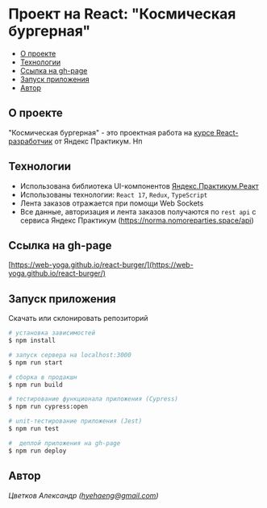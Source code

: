 # Проект на React: "Космическая бургерная"

 - [О проекте](#О-проекте)
 - [Технологии](#Технологии)
 - [Ссылка на gh-page](#Ссылка-на-gh-page)
 - [Запуск приложения](#Запуск-приложения)
 - [Автор](#Автор)

## О проекте
"Космическая бургерная" - это проектная работа на [курсе React-разработчик](https://praktikum.yandex.ru/react/) от Яндекс Практикум.
Нп

## Технологии

- Использована библиотека UI-компонентов [Яндекс.Практикум.Реакт](https://github.com/yandex-praktikum/react-developer-burger-ui-components)
- Использованы технологии: `React 17`, `Redux`, `TypeScript`
- Лента заказов отражается при помощи Web Sockets
- Все данные, авторизация и лента заказов получаются по `rest api` с сервиса Яндекс Практикум (https://norma.nomoreparties.space/api)


## Ссылка на gh-page
[https://web-yoga.github.io/react-burger/](https://web-yoga.github.io/react-burger/)

## Запуск приложения
Скачать или склонировать репозиторий
```sh
# установка зависимостей
$ npm install

# запуск сервера на localhost:3000
$ npm run start

# сборка в продакшн
$ npm run build

# тестирование функционала приложения (Cypress)
$ npm run cypress:open

# unit-тестирование приложения (Jest)
$ npm run test

#  деплой приложения на gh-page
$ npm run deploy
```

## Автор
*Цветков Александр 
(hyehaeng@gmail.com)*